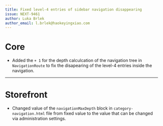```yaml
---
title: Fixed level-4 entries of sidebar navigation disappearing
issue: NEXT-9461
author: Luka Brlek
author_email: l.brlek@haokeyingxiao.com
---
```

# Core
* Added the `+ 1` for the depth calculcation of the navigation tree in `NavigationRoute` to fix the disapearing of the level-4 entries inside the navigation.
___
# Storefront
* Changed value of the `navigationMaxDepth` block in `category-navigation.html` file from fixed value to the value that can be changed via administration settings.
